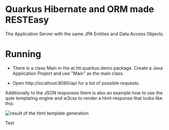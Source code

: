 # Quarkus Hibernate and ORM made RESTEasy

The Application Server with the same JPA Entities and Data Access Objects.

Running
===

- There is a class Main in the at.htl.quarkus.demo package. Create a Java Application Project and use "Main" as the main class.

- Open http://localhost:8080/api for a list of possible requests.

Additionally to the JSON responses there is also an example how to use the qute templating engine and w3css to render a html-response that looks like this:

![result of the html template generation](./documentation/images/table-in-browser.jpg)


Test